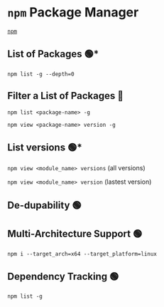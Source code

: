 # `npm` Package Manager

[`npm`](https://www.npmjs.com/)

## List of Packages :green_circle:*

`npm list -g --depth=0`

## Filter a List of Packages :red_circle:

`npm list <package-name> -g`

`npm view <package-name> version -g`

## List versions :green_circle:*

`npm view <module_name> versions` (all versions)

`npm view <module_name> version`  (lastest version)

## De-dupability :green_circle:

## Multi-Architecture Support :green_circle:

`npm i --target_arch=x64 --target_platform=linux`

## Dependency Tracking :green_circle:

`npm list -g`
